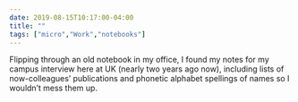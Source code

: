```yaml
---
date: 2019-08-15T10:17:00-04:00
title: ""
tags: ["micro","Work","notebooks"]
---
```

Flipping through an old notebook in my office, I found my notes for my campus interview here at UK (nearly two years ago now), including lists of now-colleagues’ publications and phonetic alphabet spellings of names so I wouldn’t mess them up.
